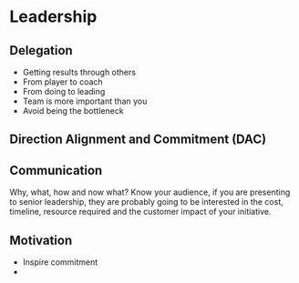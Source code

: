 # Leadership

## Delegation

- Getting results through others
- From player to coach
- From doing to leading
- Team is more important than you
- Avoid being the bottleneck

## Direction Alignment and Commitment (DAC)

## Communication

Why, what, how and now what? Know your audience, if you are presenting to senior leadership, they are probably going to be interested in the cost, timeline, resource required and the customer impact of your initiative.

## Motivation

- Inspire commitment
- 